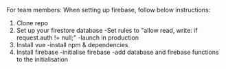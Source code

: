 


For team members:
When setting up firebase, follow below instructions:
1. Clone repo
2. Set up your firestore database 
  -Set rules to "allow read, write: if request.auth != null;"
  -launch in production  
3. Install vue 
  -install npm & dependencies 
4. Install firebase
  -initialise firebase
  -add database and firebase functions to the initialisation
